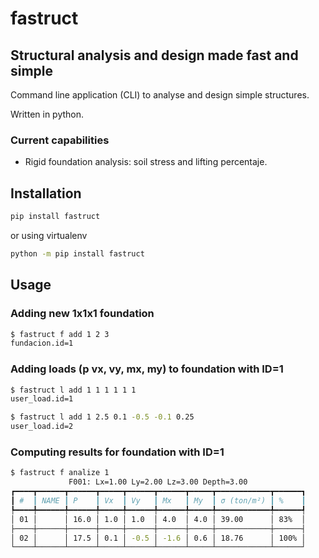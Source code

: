 # fastruct

## Structural analysis and design made fast and simple

Command line application (CLI) to analyse and design simple structures.

Written in python.

### Current capabilities

- Rigid foundation analysis: soil stress and lifting percentaje.

## Installation

```bash
pip install fastruct
```

or using virtualenv

```bash
python -m pip install fastruct
```

## Usage

### Adding new 1x1x1 foundation

```bash
$ fastruct f add 1 2 3
fundacion.id=1
```

### Adding loads (p vx, vy, mx, my) to foundation with ID=1

```bash
$ fastruct l add 1 1 1 1 1 1
user_load.id=1

$ fastruct l add 1 2.5 0.1 -0.5 -0.1 0.25
user_load.id=2
```

### Computing results for foundation with ID=1

```bash
$ fastruct f analize 1
             F001: Lx=1.00 Ly=2.00 Lz=3.00 Depth=3.00
┏━━━━┳━━━━━━┳━━━━━━┳━━━━━┳━━━━━━┳━━━━━━┳━━━━━┳━━━━━━━━━━━━┳━━━━━━┓
┃ #  ┃ NAME ┃ P    ┃ Vx  ┃ Vy   ┃ Mx   ┃ My  ┃ σ (ton/m²) ┃ %    ┃
┡━━━━╇━━━━━━╇━━━━━━╇━━━━━╇━━━━━━╇━━━━━━╇━━━━━╇━━━━━━━━━━━━╇━━━━━━┩
│ 01 │      │ 16.0 │ 1.0 │ 1.0  │ 4.0  │ 4.0 │ 39.00      │ 83%  │
├────┼──────┼──────┼─────┼──────┼──────┼─────┼────────────┼──────┤
│ 02 │      │ 17.5 │ 0.1 │ -0.5 │ -1.6 │ 0.6 │ 18.76      │ 100% │
└────┴──────┴──────┴─────┴──────┴──────┴─────┴────────────┴──────┘
```
